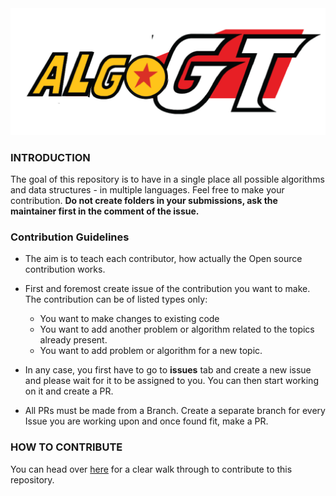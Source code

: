 <img src = "./assets/algoGT.png"  alt = "algoGT logo">

### INTRODUCTION

The goal of this repository is to have in a single place all possible algorithms and data structures - in multiple languages.
Feel free to make your contribution.
<B>Do not create folders in your submissions, ask the maintainer first in the comment of the issue.
</B>

### Contribution Guidelines

- The aim is to teach each contributor, how actually the Open source contribution works.
- First and foremost create issue of the contribution you want to make. The contribution can be of listed types only:

  - You want to make changes to existing code
  - You want to add another problem or algorithm related to the topics already present.
  - You want to add problem or algorithm for a new topic.

- In any case, you first have to go to <b>issues</b> tab and create a new issue and please wait for it to be assigned to you. You can then start working on it and create a PR.

- All PRs must be made from a Branch. Create a separate branch for every Issue you are working upon and once found fit, make a PR.

### HOW TO CONTRIBUTE

You can head over <a href = "" >here</a> for a clear walk through to contribute to this repository.
